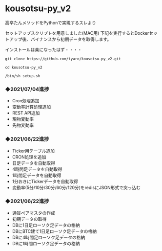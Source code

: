 # kousotsu-py_v2
高卒たんメソッドをPythonで実現するスレより


セットアップスクリプトを用意しました(MAC用)
下記を実行するとDockerセットアップ後、バイナンスから初期データを取得します。

インストールは楽になったはず・・・・

```
git clone https://github.com/tyaro/kousotsu-py_v2.git

cd kousotsu-py_v2

/bin/sh setup.sh
```
### ◆2021/07/04進捗
- Cron処理追加
 - 変動率計算処理追加
- REST API追加
 - 現物変動率
 - 先物変動率

### ◆2021/06/22進捗
- Ticker用テーブル追加
- CRON処理を追加
 - 日足データを自動取得
 - 4時間足データを自動取得
 - 1時間足データを自動取得
 - 1分おきにTickerデータを自動取得
- 変動率(5分/10分/30分/60分/120分)をredisにJSON形式で突っ込む



### ◆2021/06/22進捗
- 通貨ペアマスタの作成
- 初期データの取得
 - DBに1日足ローソク足データの格納
 - DBにBTC建て1日足ローソク足データの格納
 - DBに4時間足ローソク足データの格納
 - DBに1時間ローソク足データの格納

